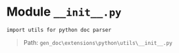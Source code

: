 # Module `__init__.py`
```text
import utils for python doc parser
```

> Path: `gen_doc\extensions\python\utils\__init__.py`